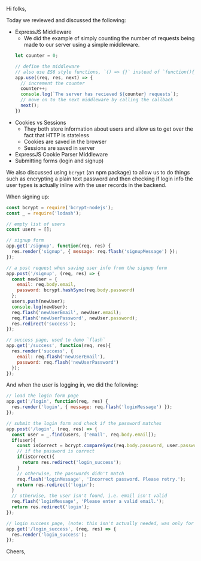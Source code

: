 
Hi folks,

Today we reviewed and discussed the following:

- ExpressJS Middleware
  - We did the example of simply counting the number of requests being made to our server using a simple middleware.
  ```javascript
  let counter = 0;

  // define the middleware
  // also use ES6 style functions, `() => {}` instead of `function(){}`
  app.use((req, res, next) => {
    // increment the counter
    counter++;
    console.log(`The server has recieved ${counter} requests`);
    // move on to the next middleware by calling the callback
    next();
  })
  ```
- Cookies vs Sessions
  - They both store information about users and allow us to get over the fact that HTTP is stateless
  - Cookies are saved in the browser
  - Sessions are saved in server
- ExpressJS Cookie Parser Middleware
- Submitting forms (login and signup)

We also discussed using `bcrypt` (an npm package) to allow us to do things such as encrypting a plain text password and then checking if login info the user types is actually inline with the user records in the backend.

When signing up:

```javascript
const bcrypt = require('bcrypt-nodejs');
const _ = require('lodash');

// empty list of users
const users = [];

// signup form
app.get('/signup', function(req, res) {
  res.render('signup', { message: req.flash('signupMessage') });
});

// a post request when saving user info from the signup form
app.post('/signup', (req, res) => {
  const newUser = {
    email: req.body.email,
    password: bcrypt.hashSync(req.body.password)
  };
  users.push(newUser);
  console.log(newUser);
  req.flash('newUserEmail', newUser.email);
  req.flash('newUserPassword', newUser.password);
  res.redirect('success');
});

// success page, used to demo `flash`
app.get('/success', function(req, res){
  res.render('success', {
    email: req.flash('newUserEmail'),
    password: req.flash('newUserPassword')
  });
});
```

And when the user is logging in, we did the following:

```javascript
// load the login form page
app.get('/login', function(req, res) {
  res.render('login', { message: req.flash('loginMessage') });
});

// submit the login form and check if the password matches
app.post('/login', (req, res) => {
  const user = _.find(users, ['email', req.body.email]);
  if(user){
    const isCorrect = bcrypt.compareSync(req.body.password, user.password);
    // if the password is correct
    if(isCorrect){
      return res.redirect('login_success');
    }
    // otherwise, the passwords didn't match
    req.flash('loginMessage', 'Incorrect password. Please retry.');
    return res.redirect('login');
  }
  // otherwise, the user isn't found, i.e. email isn't valid
  req.flash('loginMessage', 'Please enter a valid email.');
  return res.redirect('login');
});

// login success page, (note: this isn't actually needed, was only for demo purposes)
app.get('/login_success', (req, res) => {
  res.render('login_success');
});
```

Cheers,
